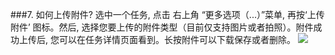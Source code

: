 ###7. 如何上传附件?
选中一个任务, 点击 右上角 “更多选项（...）”菜单, 再按‘上传附件’ 图标。然后, 选择您要上传的附件类型（目前仅支持图片或者拍照）。附件成功上传后, 您可以在任务详情页面看到。长按附件可以下载保存或者删除。 ![](/images/image042.jpg)

